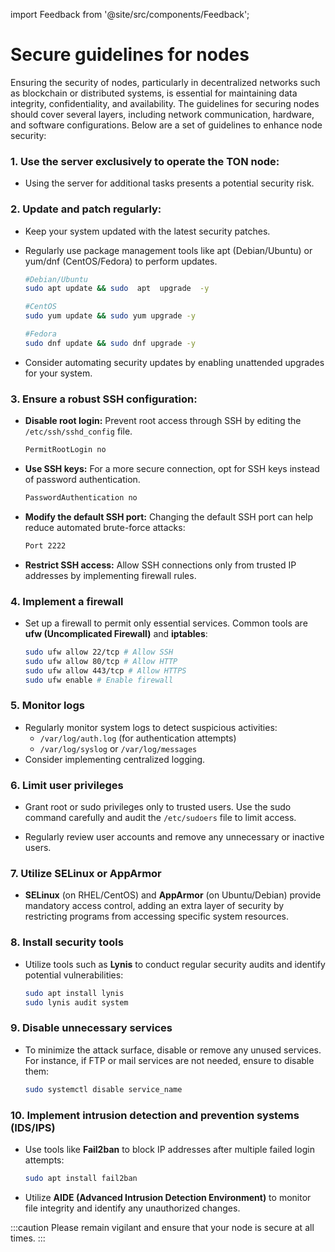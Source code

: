import Feedback from '@site/src/components/Feedback';

# Secure guidelines for nodes

Ensuring the security of nodes, particularly in decentralized networks such as blockchain or distributed systems, is essential for maintaining data integrity, confidentiality, and availability. The guidelines for securing nodes should cover several layers, including network communication, hardware, and software configurations. Below are a set of guidelines to enhance node security:

### 1. Use the server exclusively to operate the TON node:

- Using the server for additional tasks presents a potential security risk.

### 2. Update and patch regularly:

- Keep your system updated with the latest security patches.

- Regularly use package management tools like apt (Debian/Ubuntu) or yum/dnf (CentOS/Fedora) to perform updates.

    ```bash
    #Debian/Ubuntu
    sudo apt update && sudo  apt  upgrade  -y

    #CentOS
    sudo yum update && sudo yum upgrade -y

    #Fedora
    sudo dnf update && sudo dnf upgrade -y
    ```

- Consider automating security updates by enabling unattended upgrades for your system.

### 3. Ensure a robust SSH configuration:

- **Disable root login:** Prevent root access through SSH by editing the `/etc/ssh/sshd_config` file.

    ```bash
    PermitRootLogin no
    ```
- **Use SSH keys:** For a more secure connection, opt for SSH keys instead of password authentication.
    ```bash
    PasswordAuthentication no
    ```
- **Modify the default SSH port:** Changing the default SSH port can help reduce automated brute-force attacks:

    ```bash
    Port 2222
    ```
- **Restrict SSH access:** Allow SSH connections only from trusted IP addresses by implementing firewall rules.

### 4. Implement a firewall

- Set up a firewall to permit only essential services. Common tools are **ufw (Uncomplicated Firewall)** and **iptables**:

    ```bash
    sudo ufw allow 22/tcp # Allow SSH
    sudo ufw allow 80/tcp # Allow HTTP
    sudo ufw allow 443/tcp # Allow HTTPS
    sudo ufw enable # Enable firewall
    ```

### 5. Monitor logs

- Regularly monitor system logs to detect suspicious activities:
    - `/var/log/auth.log` (for authentication attempts)
    - `/var/log/syslog` or `/var/log/messages`
- Consider implementing centralized logging.

### 6. Limit user privileges

- Grant root or sudo privileges only to trusted users. Use the sudo command carefully and audit the `/etc/sudoers` file to limit access.

- Regularly review user accounts and remove any unnecessary or inactive users.

### 7. Utilize SELinux or AppArmor

- **SELinux** (on RHEL/CentOS) and **AppArmor** (on Ubuntu/Debian) provide mandatory access control, adding an extra layer of security by restricting programs from accessing specific system resources.

### 8. Install security tools

- Utilize tools such as **Lynis** to conduct regular security audits and identify potential vulnerabilities:

    ```bash
    sudo apt install lynis
    sudo lynis audit system
    ```

### 9. Disable unnecessary services

- To minimize the attack surface, disable or remove any unused services. For instance, if FTP or mail services are not needed, ensure to disable them:

    ```bash
    sudo systemctl disable service_name
    ```

### 10. Implement intrusion detection and prevention systems (IDS/IPS)

- Use tools like **Fail2ban** to block IP addresses after multiple failed login attempts:

    ```bash
    sudo apt install fail2ban
    ```

- Utilize **AIDE (Advanced Intrusion Detection Environment)** to monitor file integrity and identify any unauthorized changes.

:::caution
Please remain vigilant and ensure that your node is secure at all times.
:::


